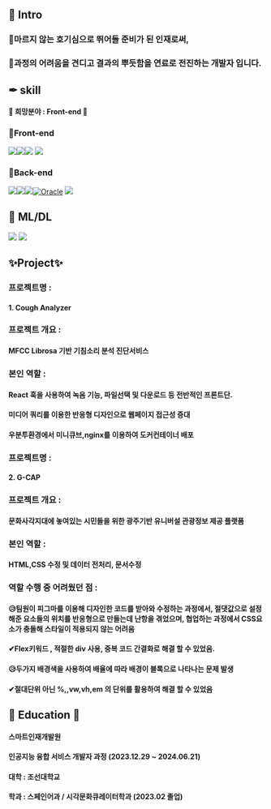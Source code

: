 ## 💎 Intro 
### 🎀마르지 않는 호기심으로 뛰어들 준비가 된 인재로써, 
### 🎀과정의 어려움을 견디고 결과의 뿌듯함을 연료로 전진하는 개발자 입니다. 

## ✒ skill
#### 💖 희망분야 : Front-end 💖
### 🎁Front-end 
<img src="https://img.shields.io/badge/javascript-F7DF1E?style=for-the-badge&logo=javascript&logoColor=black"/><img src="https://img.shields.io/badge/html-E34F26?style=for-the-badge&logo=html5&logoColor=white"><img src="https://img.shields.io/badge/css-1572B6?style=for-the-badge&logo=css3&logoColor=white">
<img src="https://img.shields.io/badge/React-61DAFB?style=for-the-badge&logo=React&logoColor=white">
### 🎁Back-end
<img src="https://img.shields.io/badge/java-007396?style=for-the-badge&logo=OpenJDK&logoColor=white"><img src="https://img.shields.io/badge/Python-3776AB?style=for-the-badge&logo=Python&logoColor=white"><img src="https://img.shields.io/badge/Spring-6DB33F?style=for-the-badge&logo=Spring&logoColor=white">[![Oracle](https://img.shields.io/badge/Oracle-F80000?style=for-the-badge&logo=oracle&logoColor=white)](https://www.oracle.com/)
<img src="https://img.shields.io/badge/Flask-000000?style=for-the-badge&logo=Flask&logoColor=white">
## 🎁 ML/DL
<img src="https://img.shields.io/badge/Google Colab-F9AB00?style=for-the-badge&logo=Google Colab&logoColor=white">
<img src="https://img.shields.io/badge/Selenium-43B02A?style=for-the-badge&logo=Selenium&logoColor=white">


## ✨Project✨

### 프로젝트명 :
#### 1. Cough Analyzer 
### 프로젝트 개요 :
#### MFCC Librosa 기반 기침소리 분석 진단서비스
### 본인 역할 :
#### React 훅을 사용하여 녹음 기능, 파일선택 및 다운로드 등 전반적인 프론트단. 
#### 미디어 쿼리를 이용한 반응형 디자인으로 웹페이지 접근성 증대 
#### 우분투환경에서 미니큐브,nginx를 이용하여 도커컨테이너 배포   








### 프로젝트명 :
#### 2. G-CAP
### 프로젝트 개요 :
#### 문화사각지대에 놓여있는 시민들을 위한 광주기반 유니버설 관광정보 제공 플랫폼 
### 본인 역할 :
#### HTML,CSS 수정 및 데이터 전처리, 문서수정
### 역할 수행 중 어려웠던 점 :
#### 😥팀원이 피그마를 이용해 디자인한 코드를 받아와 수정하는 과정에서, 절댓값으로 설정해준 요소들의 위치를 반응형으로 만들는데 난항을 겪었으며, 협업하는 과정에서 CSS요소가 충돌해 스타일이 적용되지 않는 어려움
#### ✔Flex키워드 , 적절한 div 사용, 중복 코드 간결화로 해결 할 수 있었음.
#### 😥두가지 배경색을 사용하여 배율에 따라 배경이 블록으로 나타나는 문제 발생 
#### ✔절대단위 아닌 %,,vw,vh,em 의 단위를 활용하여 해결 할 수 있었음 






## 🧸 Education 🧸 
#### 스마트인재개발원 
#### 인공지능 융합 서비스 개발자 과정 (2023.12.29 ~ 2024.06.21)
#### 대학 : 조선대학교 
#### 학과 : 스페인어과 / 시각문화큐레이터학과 (2023.02 졸업)




